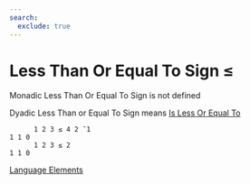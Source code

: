 ```yaml
---
search:
  exclude: true
---
```

<h1 class="heading"><span class="name">Less Than Or Equal To Sign</span> <span class="command">≤</span></h1>

Monadic Less Than Or Equal To Sign is not defined

Dyadic Less Than or Equal To Sign means
[Is Less Or Equal To](../primitive-functions/less-or-equal.md)
```apl
      1 2 3 ≤ 4 2 ¯1
1 1 0
      1 2 3 ≤ 2
1 1 0
```
[Language Elements](./language-elements.md)


